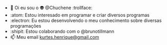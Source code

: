 - 👋 Oi eu sou o 👽 @Chuchene :trollface:
- :atom: Estou interesado em programar e criar diversos programas
- :electron: Eu estou desenvolvendo o meu conhecimento sobre diversas programações
- :shipit: Estou colaborando com o @brunotillmann
- 📫 Meu email kurtes.henrique@gmail.com

<!---
Chuchene/Chuchene is a ✨ special ✨ repository because its `README.md` (this file) appears on your GitHub profile.
You can click the Preview link to take a look at your changes.
--->
